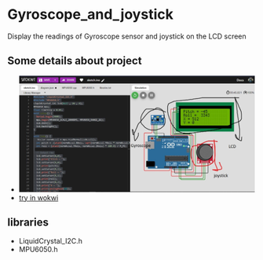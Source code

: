 # Gyroscope_and_joystick
Display the readings of Gyroscope sensor and joystick on the LCD screen

## Some details about project 
* ![](https://github.com/AmrNagy10/Gyroscope_and_joystick/blob/main/Screenshot%202023-01-15%20035829.jpg)
* [try in wokwi](https://wokwi.com/projects/344871727482798674)

## libraries
* LiquidCrystal_I2C.h
* MPU6050.h
